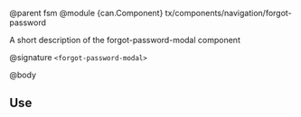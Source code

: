 @parent fsm
@module {can.Component} tx/components/navigation/forgot-password <forgot-password-modal>

A short description of the forgot-password-modal component

@signature `<forgot-password-modal>`

@body

## Use

